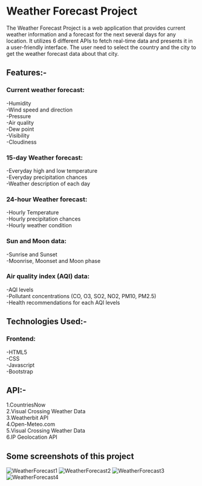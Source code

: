 <h1>Weather Forecast Project</h1>  

The Weather Forecast Project is a web application that provides current weather information and a forecast for the next several days for any location. It utilizes 6 different APIs to fetch real-time data and presents it in a user-friendly interface. The user need to select the country and the city to get the weather forecast data about that city.  

<h2>Features:-</h2>   

<h3>Current weather forecast:</h3>   
-Humidity<br>     
-Wind speed and direction<br>   
-Pressure<br>
-Air quality<br>    
-Dew point<br> 
-Visibility<br>  
-Cloudiness<br>
    
<h3>15-day Weather forecast:</h3>       
-Everyday high and low temperature<br>   
-Everyday precipitation chances<br>
-Weather description of each day<br> 
    
<h3>24-hour Weather forecast:</h3>    
-Hourly Temperature<br>
-Hourly precipitation chances<br>    
-Hourly weather condition<br>     
      
<h3>Sun and Moon data:</h3>    
-Sunrise and Sunset<br>
-Moonrise, Moonset and Moon phase<br>    
     
<h3>Air quality index (AQI) data:</h3>    
-AQI levels<br>
-Pollutant concentrations (CO, O3, SO2, NO2, PM10, PM2.5)<br>    
-Health recommendations for each AQI levels<br>

     
<h2>Technologies Used:-</h2>     

<h3>Frontend:</h3>    
-HTML5<br>    
-CSS<br>     
-Javascript<br>    
-Bootstrap<br>    

     
<h2>API:-</h2>     

1.CountriesNow<br>
2.Visual Crossing Weather Data<br>
3.Weatherbit API<br>
4.Open-Meteo.com<br>
5.Visual Crossing Weather Data<br>
6.IP Geolocation API<br>

<h2>Some screenshots of this project</h2>

![WeatherForecast1](https://github.com/TathagatRaj/Weather_Forecast/assets/172009462/b1e6e8c5-456f-47b3-bb9d-e5e5068d198e)
![WeatherForecast2](https://github.com/TathagatRaj/Weather_Forecast/assets/172009462/341e305b-430a-4630-8cb7-a5e5e8ddc014)
![WeatherForecast3](https://github.com/TathagatRaj/Weather_Forecast/assets/172009462/93842043-d183-41c2-baa1-e9c43c813ec5)
![WeatherForecast4](https://github.com/TathagatRaj/Weather_Forecast/assets/172009462/6f6f9744-1221-4a58-8490-1087904cf824)
